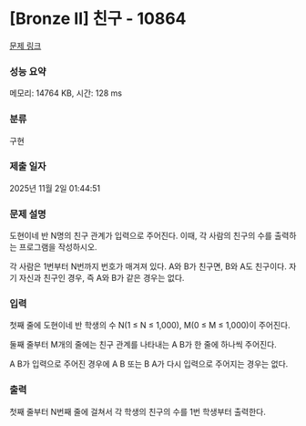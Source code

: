 # [Bronze II] 친구 - 10864 

[문제 링크](https://www.acmicpc.net/problem/10864) 

### 성능 요약

메모리: 14764 KB, 시간: 128 ms

### 분류

구현

### 제출 일자

2025년 11월 2일 01:44:51

### 문제 설명

<p>도현이네 반 N명의 친구 관계가 입력으로 주어진다. 이때, 각 사람의 친구의 수를 출력하는 프로그램을 작성하시오.</p>

<p>각 사람은 1번부터 N번까지 번호가 매겨져 있다. A와 B가 친구면, B와 A도 친구이다. 자기 자신과 친구인 경우, 즉 A와 B가 같은 경우는 없다.</p>

### 입력 

 <p>첫째 줄에 도현이네 반 학생의 수 N(1 ≤ N ≤ 1,000), M(0 ≤ M ≤ 1,000)이 주어진다. </p>

<p>둘째 줄부터 M개의 줄에는 친구 관계를 나타내는 A B가 한 줄에 하나씩 주어진다.</p>

<p>A B가 입력으로 주어진 경우에 A B 또는 B A가 다시 입력으로 주어지는 경우는 없다.</p>

### 출력 

 <p>첫째 줄부터 N번째 줄에 걸쳐서 각 학생의 친구의 수를 1번 학생부터 출력한다.</p>

